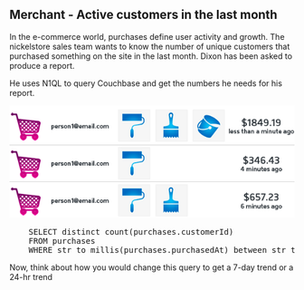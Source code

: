 ## Merchant - Active customers in the last month

In the e-commerce world, purchases define user activity and growth. The nickelstore sales team wants to know the number of unique customers that purchased something on the site in the last month.  Dixon has been asked to produce a report. 

He uses N1QL to query Couchbase and get the numbers he needs for his report.
 
![ScreenShot](./images/activeshopper.png)

<pre id="example">
	SELECT distinct count(purchases.customerId) 
	FROM purchases
	WHERE str_to_millis(purchases.purchasedAt) between str_to_millis("2014-02-01") and str_to_millis("2014-03-01")
</pre>

Now, think about how you would change this query to get a 7-day trend or a 24-hr trend
